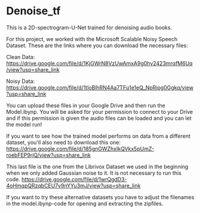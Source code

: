 # Denoise_tf

This is a 2D-spectrogram-U-Net trained for denoising audio books.

For this project, we worked with the Microsoft Scalable Noisy Speech Dataset. These are the links where you can download the necessary files:

Clean Data: https://drive.google.com/file/d/1KjGWrN8VzUwAmxA9g0hy2423mrqfM6Uq/view?usp=share_link

Noisy Data: https://drive.google.com/file/d/1tloBlhRN4Aa7TFu1e1eQ_NpRipg0Ggkq/view?usp=share_link

You can upload these files in your Google Drive and then run the Model.ibynp. You will be asked for your permission to connect to your Drive and if this permission is given the audio files can be loaded and you can let the model run!

If you want to see how the trained model performs on data from a different dataset, you'll also need to download this one: https://drive.google.com/file/d/185gnGWZhxIkQVkx5pUmZ-roebFEP9rjQ/view?usp=share_link

This last file is the one from the Librivox Dataset we used in the beginning when we only added Gaussian noise to it. It is not necessary to run this code. https://drive.google.com/file/d/1wrQgdD3-4oHmqpQRzqbCEU7v9nYYu3mJ/view?usp=share_link

If you want to try these alternative datasets you have to adjust the filenames in the model.ibynp-code for opening and extracting the zipfiles.

